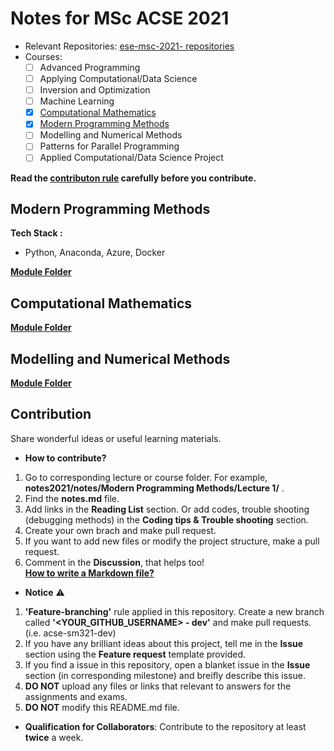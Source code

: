 # Notes for MSc ACSE 2021
- Relevant Repositories: [ese-msc-2021- repositories](https://github.com/ese-msc-2021)
- Courses:
  - [ ] Advanced Programming
  - [ ] Applying Computational/Data Science
  - [ ] Inversion and Optimization
  - [ ] Machine Learning
  - [x] [Computational Mathematics](https://github.com/acse-90469b93/notes2021#computational-mathematics)
  - [x] [Modern Programming Methods](https://github.com/acse-90469b93/notes2021#modern-programming-methods)
  - [ ] Modelling and Numerical Methods
  - [ ] Patterns for Parallel Programming
  - [ ] Applied Computational/Data Science Project    

**Read the [contributon rule](https://github.com/acse-90469b93/notes2021#contribution) carefully before you contribute.**



## Modern Programming Methods
**Tech Stack :**   
- Python, Anaconda, Azure, Docker    

[**Module Folder**](https://github.com/acse-90469b93/notes2021/tree/main/notes/Modern%20Programming%20Methods)



## Computational Mathematics

[**Module Folder**](https://github.com/acse-sm321/notes2021/tree/main/notes/Computational%20Mathematics)



## Modelling and Numerical Methods

[**Module Folder**](https://github.com/acse-sm321/notes2021/tree/main/notes/Computational%20Mathematics) 



## Contribution
Share wonderful ideas or useful learning materials.

- **How to contribute?**
1. Go to corresponding lecture or course folder. For example, **notes2021/notes/Modern Programming Methods/Lecture 1/** .
2. Find the **notes.md** file.
3. Add links in the **Reading List** section. Or add codes, trouble shooting (debugging methods) in the **Coding tips & Trouble shooting** section.
4. Create your own brach and make pull request.
5. If you want to add new files or modify the project structure, make a pull request.
6. Comment in the **Discussion**, that helps too!   
[**How to write a Markdown file?**](https://www.markdownguide.org/basic-syntax/)

- **Notice** :warning:
1. **'Feature-branching'** rule applied in this repository. Create a new branch called **'<YOUR_GITHUB_USERNAME> - dev'** and make pull requests. (i.e. acse-sm321-dev)
2. If you have any brilliant ideas about this project, tell me in the **Issue** section using the **Feature request** template provided.
3. If you find a issue in this repository, open a blanket issue in the **Issue** section (in corresponding milestone) and breifly describe this issue.
4. **DO NOT** upload any files or links that relevant to answers for the assignments and exams.
5. **DO NOT** modify this README.md file.

- **Qualification for Collaborators**: Contribute to the repository at least **twice** a week.
